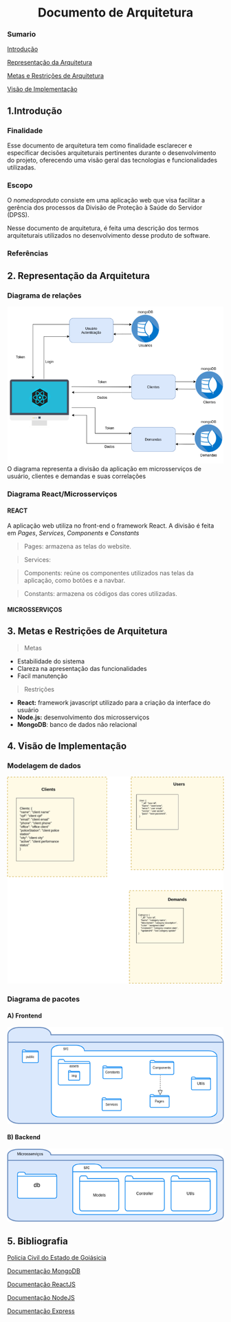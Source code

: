 <h1 style='text-align: center;'>Documento de Arquitetura</h1>

### Sumario
[Introdução](#introducao)

[Representação da Arquitetura](#arquitetura)

[Metas e Restrições de Arquitetura](#metas)


[Visão de Implementação](#visao_implementacao)

<a name="introducao"></a><h2>1.Introdução</h2>
### Finalidade
Esse documento de arquitetura tem como finalidade esclarecer e especificar decisões arquiteturais pertinentes durante o desenvolvimento do projeto, oferecendo uma visão geral das tecnologias e funcionalidades utilizadas.
### Escopo
O *nomedoproduto* consiste em uma aplicação web que visa facilitar a gerência dos processos da Divisão de Proteção à Saúde do Servidor (DPSS). 

Nesse documento de arquitetura, é feita uma descrição dos termos arquiteturais utilizados no desenvolvimento desse produto de software.

### Referências

<a name="arquitetura"></a><h2>2. Representação da Arquitetura</h2>

### Diagrama de relações
![Diagrama de relações](assets/img/diagrama_de_arquitetura.png)
O diagrama representa a divisão da aplicação em microsserviços de usuário, clientes e demandas e suas correlações


### Diagrama React/Microsserviços

#### **REACT**
A aplicação web utiliza no front-end o framework React. A divisão é feita em *Pages*, *Services*, *Components* e *Constants*

> Pages: armazena as telas do website.

> Services: 

> Components: reúne os componentes utilizados nas telas da aplicação, como botões e a navbar.

> Constants: armazena os códigos das cores utilizadas. 
#### **MICROSSERVIÇOS**


<a name="metas"></a><h2>3. Metas e Restrições de Arquitetura</h2>
> Metas
- Estabilidade do sistema
- Clareza na apresentação das funcionalidades
- Facil manutenção
> Restrições 
- **React:** framework javascript utilizado para a criação da interface do usuário
- **Node.js:** desenvolvimento dos microsserviços
- **MongoDB**: banco de dados não relacional

<a name="visao_implementacao"></a><h2> 4. Visão de Implementação</h2>
### Modelagem de dados
![Diagrama de pacotes-1](assets/img/diagrama_pacotes_e_dados-Page-3.png)
### Diagrama de pacotes

#### **A) Frontend**
![Modelagem de dados](assets/img/diagrama_pacotes-Page-1.png)
#### **B) Backend**
![Diagrama de pacotes-2](assets/img/diagrama_pacotes-Page-2.png)
## 5. Bibliografia
[Policia Civil do Estado de Goiásicia](https://www.policiacivil.go.gov.br/cpss)

[Documentação MongoDB](https://docs.mongodb.com/cloud/)

[Documentação ReactJS](https://pt-br.reactjs.org/docs/getting-started.html)

[Documentação NodeJS](https://nodejs.org/en/docs/)

[Documentação Express](http://expressjs.com/pt-br/guide/routing.html)
